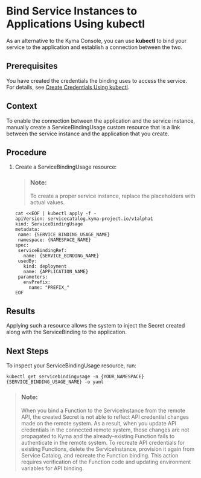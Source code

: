 <!-- loiocfc1c3184653405e83870951fec3548f -->

# Bind Service Instances to Applications Using kubectl

As an alternative to the Kyma Console, you can use **kubectl** to bind your service to the application and establish a connection between the two.



<a name="loiocfc1c3184653405e83870951fec3548f__prereq_mdr_w5d_hmb"/>

## Prerequisites

You have created the credentials the binding uses to access the service. For details, see [Create Credentials Using kubectl](create-credentials-using-kubectl-3875280.md).



<a name="loiocfc1c3184653405e83870951fec3548f__context_f33_vrc_hmb"/>

## Context

To enable the connection between the application and the service instance, manually create a ServiceBindingUsage custom resource that is a link between the service instance and the application that you create.



## Procedure

1.  Create a ServiceBindingUsage resource:

    > ### Note:  
    > To create a proper service instance, replace the placeholders with actual values.

    ```
    cat <<EOF | kubectl apply -f -
    apiVersion: servicecatalog.kyma-project.io/v1alpha1
    kind: ServiceBindingUsage
    metadata:
     name: {SERVICE_BINDING_USAGE_NAME}
     namespace: {NAMESPACE_NAME}
    spec:
     serviceBindingRef:
       name: {SERVICE_BINDING_NAME}
     usedBy:
       kind: deployment 
       name: {APPLICATION_NAME}
     parameters:
       envPrefix:
         name: "PREFIX_"
    EOF 
    ```




<a name="loiocfc1c3184653405e83870951fec3548f__result_lvv_tfj_5pb"/>

## Results

Applying such a resource allows the system to inject the Secret created along with the ServiceBinding to the application.



<a name="loiocfc1c3184653405e83870951fec3548f__postreq_qcb_vfj_5pb"/>

## Next Steps

To inspect your ServiceBindingUsage resource, run:

```
kubectl get servicebindingusage -n {YOUR_NAMESPACE} {SERVICE_BINDING_USAGE_NAME} -o yaml
```

> ### Note:  
> When you bind a Function to the ServiceInstance from the remote API, the created Secret is not able to reflect API credential changes made on the remote system. As a result, when you update API credentials in the connected remote system, those changes are not propagated to Kyma and the already-existing Function fails to authenticate in the remote system. To recreate API credentials for existing Functions, delete the ServiceInstance, provision it again from Service Catalog, and recreate the Function binding. This action requires verification of the Function code and updating environment variables for API binding.

